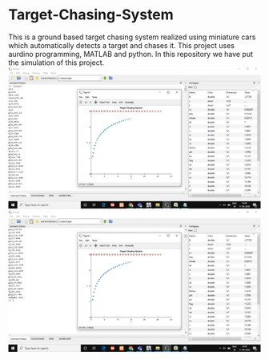 # Target-Chasing-System
This is a ground based target chasing system realized using miniature cars which automatically detects a target and chases it. This project uses aurdino programming, MATLAB and python. In this repository we have put the simulation of this project.
![alt text](https://github.com/Megha-Singh-10/Target-Chasing-System/blob/main/octave%20implementation/octave%20output/Screenshot%201.png)
![alt text](https://github.com/Megha-Singh-10/Target-Chasing-System/blob/main/octave%20implementation/octave%20output/Screenshot%202.png)
